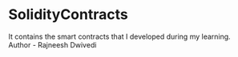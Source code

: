 # SolidityContracts
 It contains the smart contracts that I developed during my learning.
 <br>
Author - Rajneesh Dwivedi

